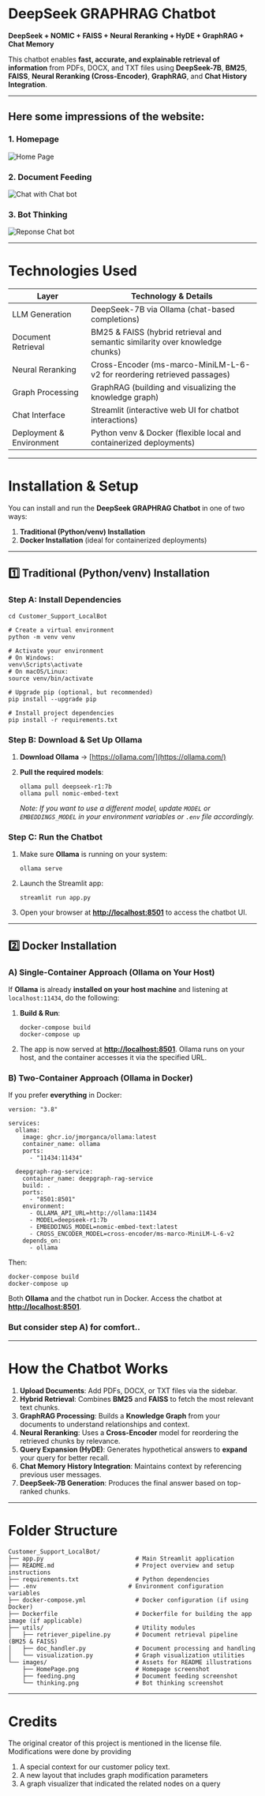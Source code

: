 # **DeepSeek GRAPHRAG Chatbot**
 
**DeepSeek + NOMIC + FAISS + Neural Reranking + HyDE + GraphRAG + Chat Memory**
 
This chatbot enables **fast, accurate, and explainable retrieval of information** from PDFs, DOCX, and TXT files using **DeepSeek-7B**, **BM25**, **FAISS**, **Neural Reranking (Cross-Encoder)**, **GraphRAG**, and **Chat History Integration**.
 
---
 
## Here some impressions of the website:
 
### 1. Homepage
![Home Page](images/HomePage.png)
 
### 2. Document Feeding
 
![Chat with Chat bot](images/feeding.png)
 
### 3. Bot Thinking
 
![Reponse Chat bot](images/thinking.png)
 
 
---
 
# **Technologies Used**
 
| Layer                    | Technology & Details                                                               |
| ------------------------ | ---------------------------------------------------------------------------------- |
| LLM Generation           | DeepSeek-7B via Ollama (chat-based completions)                                    |
| Document Retrieval       | BM25 & FAISS (hybrid retrieval and semantic similarity over knowledge chunks)      |
| Neural Reranking         | Cross-Encoder (ms-marco-MiniLM-L-6-v2 for reordering retrieved passages)           |
| Graph Processing         | GraphRAG (building and visualizing the knowledge graph)                            |
| Chat Interface           | Streamlit (interactive web UI for chatbot interactions)                            |
| Deployment & Environment | Python venv & Docker (flexible local and containerized deployments)                |
 
---
 
# **Installation & Setup**
 
You can install and run the **DeepSeek GRAPHRAG Chatbot** in one of two ways:
 
1. **Traditional (Python/venv) Installation**
2. **Docker Installation** (ideal for containerized deployments)
 
---
 
## **1️⃣ Traditional (Python/venv) Installation**
 
### **Step A: Install Dependencies**
 
```
cd Customer_Support_LocalBot
 
# Create a virtual environment
python -m venv venv
 
# Activate your environment
# On Windows:
venv\Scripts\activate
# On macOS/Linux:
source venv/bin/activate
 
# Upgrade pip (optional, but recommended)
pip install --upgrade pip
 
# Install project dependencies
pip install -r requirements.txt
```
 
### **Step B: Download & Set Up Ollama**
 
1. **Download Ollama** → [https://ollama.com/](https://ollama.com/)
2. **Pull the required models**:
 
   ```
   ollama pull deepseek-r1:7b
   ollama pull nomic-embed-text
   ```
 
   *Note: If you want to use a different model, update `MODEL` or `EMBEDDINGS_MODEL` in your environment variables or `.env` file accordingly.*
 
### **Step C: Run the Chatbot**
 
1. Make sure **Ollama** is running on your system:
   ```
   ollama serve
   ```
2. Launch the Streamlit app:
   ```
   streamlit run app.py
   ```
3. Open your browser at **[http://localhost:8501](http://localhost:8501)** to access the chatbot UI.
 
---
 
## **2️⃣ Docker Installation**
 
### **A) Single-Container Approach (Ollama on Your Host)**
 
If **Ollama** is already **installed on your host machine** and listening at `localhost:11434`, do the following:
 
1. **Build & Run**:
   ```
   docker-compose build
   docker-compose up
   ```
2. The app is now served at **[http://localhost:8501](http://localhost:8501)**. Ollama runs on your host, and the container accesses it via the specified URL.
 
### **B) Two-Container Approach (Ollama in Docker)**
 
If you prefer **everything** in Docker:
 
```
version: "3.8"
 
services:
  ollama:
    image: ghcr.io/jmorganca/ollama:latest
    container_name: ollama
    ports:
      - "11434:11434"
 
  deepgraph-rag-service:
    container_name: deepgraph-rag-service
    build: .
    ports:
      - "8501:8501"
    environment:
      - OLLAMA_API_URL=http://ollama:11434
      - MODEL=deepseek-r1:7b
      - EMBEDDINGS_MODEL=nomic-embed-text:latest
      - CROSS_ENCODER_MODEL=cross-encoder/ms-marco-MiniLM-L-6-v2
    depends_on:
      - ollama
```
 
Then:
 
```
docker-compose build
docker-compose up
```
 
Both **Ollama** and the chatbot run in Docker. Access the chatbot at **[http://localhost:8501](http://localhost:8501)**.
 
### **But consider step A) for comfort..**
 
---
 
# **How the Chatbot Works**
 
1. **Upload Documents**: Add PDFs, DOCX, or TXT files via the sidebar.
2. **Hybrid Retrieval**: Combines **BM25** and **FAISS** to fetch the most relevant text chunks.
3. **GraphRAG Processing**: Builds a **Knowledge Graph** from your documents to understand relationships and context.
4. **Neural Reranking**: Uses a **Cross-Encoder** model for reordering the retrieved chunks by relevance.
5. **Query Expansion (HyDE)**: Generates hypothetical answers to **expand** your query for better recall.
6. **Chat Memory History Integration**: Maintains context by referencing previous user messages.
7. **DeepSeek-7B Generation**: Produces the final answer based on top-ranked chunks.
 
---
 
# **Folder Structure**
 
```
Customer_Support_LocalBot/
├── app.py                          # Main Streamlit application
├── README.md                       # Project overview and setup instructions
├── requirements.txt                # Python dependencies
├── .env                          # Environment configuration variables
├── docker-compose.yml              # Docker configuration (if using Docker)
├── Dockerfile                      # Dockerfile for building the app image (if applicable)
├── utils/                          # Utility modules
│   ├── retriever_pipeline.py       # Document retrieval pipeline (BM25 & FAISS)
│   ├── doc_handler.py              # Document processing and handling
│   └── visualization.py            # Graph visualization utilities
└── images/                         # Assets for README illustrations
    ├── HomePage.png                # Homepage screenshot
    ├── feeding.png                 # Document feeding screenshot
    └── thinking.png                # Bot thinking screenshot
```
---
 
# **Credits**
The original creator of this project is mentioned in the license file. Modifications were done by providing
1. A special context for our customer policy text.
2. A new layout that includes graph modification parameters
3. A graph visualizer that indicated the related nodes on a query